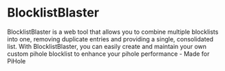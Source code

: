 # BlocklistBlaster
BlocklistBlaster is a web tool that allows you to combine multiple blocklists into one, removing duplicate entries and providing a single, consolidated list. With BlocklistBlaster, you can easily create and maintain your own custom pihole blocklist to enhance your pihole performance - Made for PiHole
